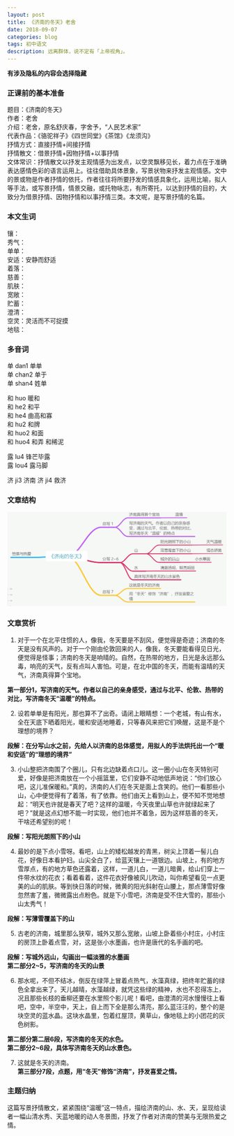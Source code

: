 ```yaml
---
layout: post
title: 《济南的冬天》老舍
date: 2018-09-07
categories: blog
tags: 初中语文
description: 远离群体，说不定有「上帝视角」。
---
```

**有涉及隐私的内容会选择隐藏**   
### 正课前的基本准备  
题目：《济南的冬天》  
作者：老舍  
介绍：老舍，原名舒庆春，字舍予，“人民艺术家”  
代表作品：《骆驼祥子》《四世同堂》《茶馆》《龙须沟》  
抒情方式：直接抒情+间接抒情  
抒情散文：借景抒情+因物抒情+以事抒情  
文体常识：抒情散文以抒发主观情感为出发点，以空灵飘移见长，着力点在于准确表达感情色彩的语言运用上。往往借助具体景象，写景状物来抒发主观情感。文中的景或物是作者抒情的依托，作者往往将所要抒发的情感具象化，运用比喻，拟人等手法，或写景抒情，情景交融，或托物咏志，有所寄托，以达到抒情的目的，大致分为借景抒情、因物抒情和以事抒情三类。本文呢，是写景抒情的名篇。
### 本文生词  
镶：  
秀气：  
单单：  
安适：安静而舒适    
着落：  
慈善：  
肌肤：  
宽敞：  
贮蓄：  
澄清：  
空灵：灵活而不可捉摸  
地毯：  

### 多音词  
单  dan1 单单  
单  chan2 单于  
单  shan4 姓单  

和  huo 暖和  
和  he2 和平  
和  he4 曲高和寡  
和  hu2 和牌  
和  huo2 和面  
和  huo4 和弄  和稀泥  

露  lu4 锋芒毕露  
露  lou4 露马脚   

济  ji3 济南
济  ji4 救济  
### 文章结构  
![img](/img/pic/济南的冬天1.png)

### 文章赏析  
1. 对于一个在北平住惯的人，像我，冬天要是不刮风，便觉得是奇迹；济南的冬天是没有风声的。对于一个刚由伦敦回来的人，像我，冬天要能看得见日光，便觉得是怪事；济南的冬天是响晴的。自然，在热带的地方，日光是永远那么毒，响亮的天气，反有点叫人害怕。可是，在北中国的冬天，而能有温晴的天气，济南真得算个宝地。

**第一部分1，写济南的天气。作者以自己的亲身感受，通过与北平、伦敦、热带的对比，写济南冬天“温暖”的特点。**

2. 设若单单是有阳光，那也算不了出奇。请闭上眼睛想：一个老城，有山有水，全在天底下晒着阳光，暖和安适地睡着，只等春风来把它们唤醒，这是不是个理想的境界？

**段解：在分写山水之前，先给人以济南的总体感觉，用拟人的手法烘托出一个“暖和安适”的“理想的境界”**

3. 小山整把济南围了个圈儿，只有北边缺着点口儿。这一圈小山在冬天特别可爱，好像是把济南放在一个小摇篮里，它们安静不动地低声地说：“你们放心吧，这儿准保暖和。”真的，济南的人们在冬天是面上含笑的。他们一看那些小山，心中便觉得有了着落，有了依靠。他们由天上看到山上，便不知不觉地想起：“明天也许就是春天了吧？这样的温暖，今天夜里山草也许就绿起来了吧？”就是这点幻想不能一时实现，他们也并不着急，因为这样慈善的冬天，干啥还希望别的呢！

**段解：写阳光朗照下的小山**  

4. 最妙的是下点小雪呀。看吧，山上的矮松越发的青黑，树尖上顶着一髻儿白花，好像日本看护妇。山尖全白了，给蓝天镶上一道银边。山坡上，有的地方雪厚点，有的地方草色还露着，这样，一道儿白，一道儿暗黄，给山们穿上一件带水纹的花衣；看着看着，这件花衣好像被风儿吹动，叫你希望看见一点更美的山的肌肤。等到快日落的时候，微黄的阳光斜射在山腰上，那点薄雪好像忽然害了羞，微微露出点粉色。就是下小雪吧，济南是受不住大雪的，那些小山太秀气！

**段解：写薄雪覆盖下的山**  

5. 古老的济南，城里那么狭窄，城外又那么宽敞，山坡上卧着些小村庄，小村庄的房顶上卧着点雪，对，这是张小水墨画，也许是唐代的名手画的吧。

**段解：写城外远山，勾画出一幅淡雅的水墨画**  
**第二部分2~5，写济南的冬天的山景**

6. 那水呢，不但不结冰，倒反在绿萍上冒着点热气，水藻真绿，把终年贮蓄的绿色全拿出来了。天儿越晴，水藻越绿，就凭这些绿的精神，水也不忍得冻上，况且那些长枝的垂柳还要在水里照个影儿呢！看吧，由澄清的河水慢慢往上看吧，空中，半空中，天上，自上而下全是那么清亮，那么蓝汪汪的，整个的是块空灵的蓝水晶。这块水晶里，包着红屋顶，黄草山，像地毯上的小团花的灰色树影。

**第二部分第二层6段，写济南的冬天的水色。**  
**第二部分2~6段，具体写济南冬天的山水景色。**  

7. 这就是冬天的济南。  
**第三部分7段，点题，用“冬天”修饰“济南”，抒发喜爱之情。**  

### 主题归纳  
这篇写景抒情散文，紧紧围绕“温暖”这一特点，描绘济南的山、水、天，呈现给读者一幅山清水秀、天蓝地暖的动人冬景图，抒发了作者对济南的赞美与无限热爱之情。  

